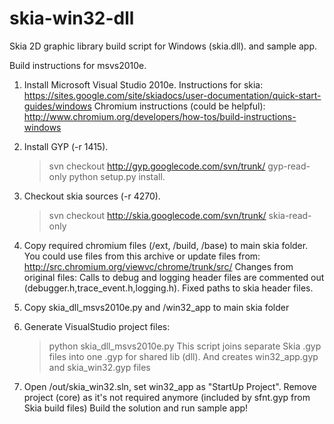 skia-win32-dll
==============

Skia 2D graphic library build script for Windows (skia.dll).
and sample app.

Build instructions for msvs2010e.

1. Install Microsoft Visual Studio 2010e.
Instructions for skia:
    https://sites.google.com/site/skiadocs/user-documentation/quick-start-guides/windows
Chromium instructions (could be helpful):
    http://www.chromium.org/developers/how-tos/build-instructions-windows

2. Install GYP (-r 1415).
    >svn checkout http://gyp.googlecode.com/svn/trunk/ gyp-read-only
    >python setup.py install.

3. Checkout skia sources (-r 4270).
    >svn checkout http://skia.googlecode.com/svn/trunk/ skia-read-only
    
4. Copy required chromium files (/ext, /build, /base) to main skia folder.
You could use files from this archive or update files from:
http://src.chromium.org/viewvc/chrome/trunk/src/
Changes from original files: 
    Calls to debug and logging header files are commented out (debugger.h,trace_event.h,logging.h).
    Fixed paths to skia header files.

5. Copy skia_dll_msvs2010e.py and /win32_app to main skia folder

6. Generate VisualStudio project files:
    >python skia_dll_msvs2010e.py
This script joins separate Skia .gyp files into one .gyp for shared lib (dll).
And creates win32_app.gyp and skia_win32.gyp files

7. Open /out/skia_win32.sln, set win32_app as "StartUp Project".
Remove project (core) as it's not required anymore (included by sfnt.gyp from Skia build files)
Build the solution and run sample app!
